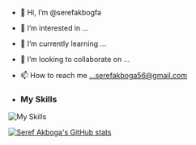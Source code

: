 - 👋 Hi, I’m @serefakbogfa
- 👀 I’m interested in ...
- 🌱 I’m currently learning ...
- 💞️ I’m looking to collaborate on ...
- 📫 How to reach me ...serefakboga56@gmail.com

- ### My Skills
![My Skills](https://skillicons.dev/icons?i=cs,bootstrap,css,dotnet,git,java,php,laravel,linux,react,mysql,postgresql,docker)



[![Seref Akboga's GitHub stats](https://github-readme-stats.vercel.app/api?username=serefakbogfa)](https://github.com/serefakbogfa/github-readme-stats)
<!---
serefakbogfa/serefakbogfa is a ✨ special ✨ repository because its `README.md` (this file) appears on your GitHub profile.
You can click the Preview link to take a look at your changes.
--->
